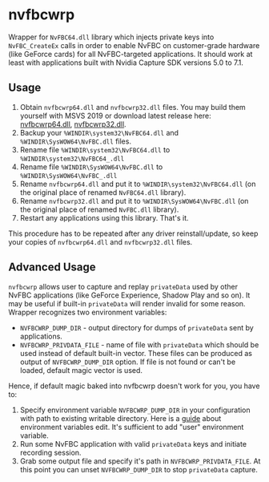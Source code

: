 nvfbcwrp
========

Wrapper for `NvFBC64.dll` library which injects private keys into `NvFBC_CreateEx` calls in order to enable NvFBC on customer-grade hardware (like GeForce cards) for all NvFBC-targeted applications. It should work at least with applications built with Nvidia Capture SDK versions 5.0 to 7.1.

## Usage

1. Obtain `nvfbcwrp64.dll` and `nvfbcwrp32.dll` files. You may build them yourself with MSVS 2019 or download latest release here: [nvfbcwrp64.dll](https://gist.github.com/Snawoot/17b14e7ce0f7412b91587c2723719eff/raw/e8e9658fd20751ad875477f37b49ea158ece896d/nvfbcwrp64.dll), [nvfbcwrp32.dll](https://gist.github.com/Snawoot/17b14e7ce0f7412b91587c2723719eff/raw/e8e9658fd20751ad875477f37b49ea158ece896d/nvfbcwrp32.dll).
2. Backup your `%WINDIR\system32\NvFBC64.dll` and `%WINDIR\SysWOW64\NvFBC.dll` files.
3. Rename file `%WINDIR\system32\NvFBC64.dll` to `%WINDIR\system32\NvFBC64_.dll`
4. Rename file `%WINDIR\SysWOW64\NvFBC.dll` to `%WINDIR\SysWOW64\NvFBC_.dll`
5. Rename `nvfbcwrp64.dll` and put it to `%WINDIR\system32\NvFBC64.dll` (on the original place of renamed `NvFBC64.dll` library).
6. Rename `nvfbcwrp32.dll` and put it to `%WINDIR\SysWOW64\NvFBC.dll` (on the original place of renamed `NvFBC.dll` library).
7. Restart any applications using this library. That's it.

This procedure has to be repeated after any driver reinstall/update, so keep your copies of `nvfbcwrp64.dll` and `nvfbcwrp32.dll` files.

## Advanced Usage

`nvfbcwrp` allows user to capture and replay `privateData` used by other NvFBC applications (like GeForce Experience, Shadow Play and so on). It may be useful if built-in `privateData` will render invalid for some reason. Wrapper recognizes two environment variables:

* `NVFBCWRP_DUMP_DIR` - output directory for dumps of `privateData` sent by applications.
* `NVFBCWRP_PRIVDATA_FILE` - name of file with `privateData` which should be used instead of default built-in vector. These files can be produced as output of `NVFBCWRP_DUMP_DIR` option. If file is not found or can't be loaded, default magic vector is used.

Hence, if default magic baked into nvfbcwrp doesn't work for you, you have to:

1. Specify environment variable `NVFBCWRP_DUMP_DIR` in your configuration with path to existing writable directory. Here is a [guide](http://web.archive.org/web/20191207221102/https://docs.oracle.com/en/database/oracle/r-enterprise/1.5.1/oread/creating-and-modifying-environment-variables-on-windows.html) about environment variables edit. It's sufficient to add "user" environment variable.
2. Run some NvFBC application with valid `privateData` keys and initiate recording session.
3. Grab some output file and specify it's path in `NVFBCWRP_PRIVDATA_FILE`. At this point you can unset `NVFBCWRP_DUMP_DIR` to stop `privateData` capture.
